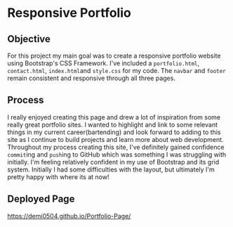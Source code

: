 # Responsive Portfolio
## Objective
For this project my main goal was to create a responsive portfolio website using Bootstrap's CSS Framework. 
I've included a `portfolio.html`, `contact.html`, `index.html`and `style.css` for my code. The `navbar` and `footer` remain consistent and responsive through all three pages.
## Process
I really enjoyed creating this page and drew a lot of inspiration from some really great portfolio sites. I wanted to highlight and link to some relevant things in my current career(bartending) and look forward to adding to this site as I continue to build projects and learn more about web development.
Throughout my process creating this site, I've definitely gained confidence `commit`ing and `push`ing to GitHub which was something I was struggling with initially. I'm feeling relatively confident in my use of Bootstrap and its grid system. Initially I had some difficulties with the layout, but ultimately I'm pretty happy with where its at now!
## Deployed Page
https://demi0504.github.io/Portfolio-Page/
